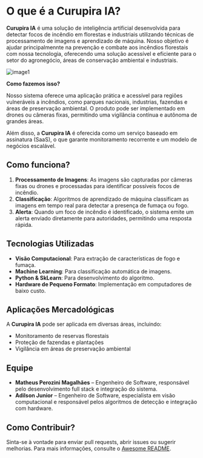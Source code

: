 # O que é a Curupira IA?

**Curupira IA** é uma solução de inteligência artificial desenvolvida para detectar focos de incêndio em florestas e industriais utilizando técnicas de processamento de imagens e aprendizado de máquina. Nosso objetivo é ajudar  principalmennte na prevenção e combate aos incêndios florestais com nossa tecnologia, oferecendo uma solução acessível e eficiente para o setor do agronegócio, áreas de conservação ambiental e industriais.

![image1](https://github.com/CurupiraIA/images/imagem2.jpeg)

**Como fazemos isso?**

Nosso sistema oferece uma aplicação prática e acessível para regiões vulneráveis a incêndios, como parques nacionais, industrias, fazendas e áreas de preservação ambiental. O produto pode ser implementado em drones ou câmeras fixas, permitindo uma vigilância contínua e autônoma de grandes áreas.

Além disso, a **Curupira IA** é oferecida como um serviço baseado em assinatura (SaaS), o que garante monitoramento recorrente e um modelo de negócios escalável.

## Como funciona?

1. **Processamento de Imagens**: As imagens são capturadas por câmeras fixas ou drones e processadas para identificar possíveis focos de incêndio.
2. **Classificação**: Algoritmos de aprendizado de máquina classificam as imagens em tempo real para detectar a presença de fumaça ou fogo.
3. **Alerta**: Quando um foco de incêndio é identificado, o sistema emite um alerta enviado diretamente para autoridades, permitindo uma resposta rápida.




## Tecnologias Utilizadas

- **Visão Computacional**: Para extração de características de fogo e fumaça.
- **Machine Learning**: Para classificação automática de imagens.
- **Python & SkLearn**: Para desenvolvimento do algoritmo.
- **Hardware de Pequeno Formato**: Implementação em computadores de baixo custo.

## Aplicações Mercadológicas

A **Curupira IA** pode ser aplicada em diversas áreas, incluindo:
- Monitoramento de reservas florestais
- Proteção de fazendas e plantações
- Vigilância em áreas de preservação ambiental



## Equipe

- **Matheus Perozini Magalhães** – Engenheiro de Software, responsável pelo desenvolvimento full stack e integração do sistema.
- **Adilson Junior** – Engenheiro de Software, especialista em visão computacional e responsável pelos algoritmos de detecção e integração com hardware.

## Como Contribuir?

Sinta-se à vontade para enviar pull requests, abrir issues ou sugerir melhorias. Para mais informações, consulte o [Awesome README](https://github.com/matiassingers/awesome-readme).

